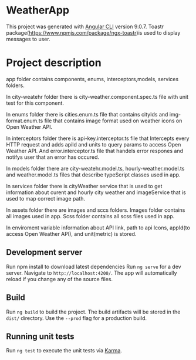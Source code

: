 # WeatherApp

This project was generated with [Angular CLI](https://github.com/angular/angular-cli) version 9.0.7.
Toastr package(https://www.npmjs.com/package/ngx-toastr)is used to display messages to user.

# Project description

app folder contains components, enums, interceptors,models, services folders.

In city-weatehr folder there is city-weather.component.spec.ts file with unit test for this component.

In enums folder there is cities.enum.ts file that contains cityIds and img-format.enum.ts file that contains image format used on weather icons on Open Weather API.

In interceptors folder there is api-key.interceptor.ts file that Intercepts every HTTP request and adds apiId and units to query params to access Open Weather API. And error.interceptor.ts file that handels error respones and notifys user that an error has occured.

In models folder there are city-weatehr.model.ts, hourly-weather.model.ts and weather.model.ts files that describe typeScript classes used in app.

In services folder there is cityWeather service that is used to get information about curent and hourly city weather and imageService that is used to map correct image path.

In assets folder there are images and sccs folders. Images folder contains all images used in app. Scss folder contains all scss files used in app.

In enviroment variable information about API link, path to api Icons, appId(to access Open Weather API), and unit(metric) is stored.

## Development server

Run npm install to download latest dependencies
Run `ng serve` for a dev server. Navigate to `http://localhost:4200/`. The app will automatically reload if you change any of the source files.

## Build

Run `ng build` to build the project. The build artifacts will be stored in the `dist/` directory. Use the `--prod` flag for a production build.

## Running unit tests

Run `ng test` to execute the unit tests via [Karma](https://karma-runner.github.io).
